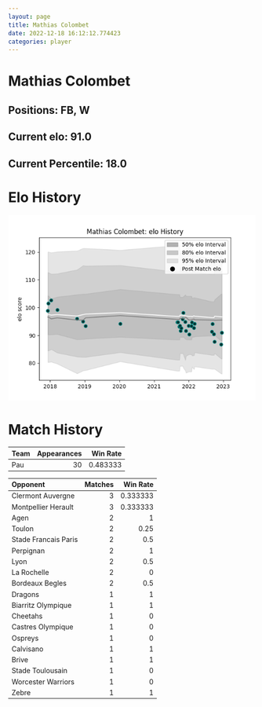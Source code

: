 ```yaml
---  
layout: page  
title: Mathias Colombet  
date: 2022-12-18 16:12:12.774423  
categories: player  
---
```

# Mathias Colombet

## Positions: FB, W

## Current elo: 91.0

## Current Percentile: 18.0

# Elo History


![elo history](history_MathiasColombet.png)
# Match History


| Team   |   Appearances |   Win Rate |
|:-------|--------------:|-----------:|
| Pau    |            30 |   0.483333 |

| Opponent             |   Matches |   Win Rate |
|:---------------------|----------:|-----------:|
| Clermont Auvergne    |         3 |   0.333333 |
| Montpellier Herault  |         3 |   0.333333 |
| Agen                 |         2 |   1        |
| Toulon               |         2 |   0.25     |
| Stade Francais Paris |         2 |   0.5      |
| Perpignan            |         2 |   1        |
| Lyon                 |         2 |   0.5      |
| La Rochelle          |         2 |   0        |
| Bordeaux Begles      |         2 |   0.5      |
| Dragons              |         1 |   1        |
| Biarritz Olympique   |         1 |   1        |
| Cheetahs             |         1 |   0        |
| Castres Olympique    |         1 |   0        |
| Ospreys              |         1 |   0        |
| Calvisano            |         1 |   1        |
| Brive                |         1 |   1        |
| Stade Toulousain     |         1 |   0        |
| Worcester Warriors   |         1 |   0        |
| Zebre                |         1 |   1        |